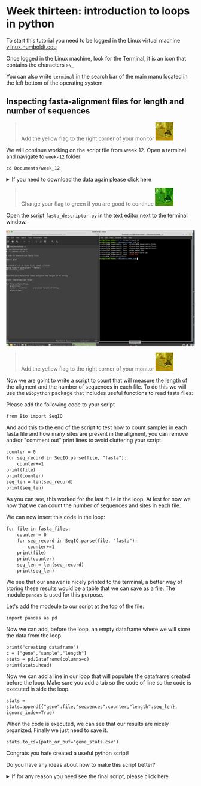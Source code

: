 # Week thirteen: introduction to loops in python

To start this tutorial you need to be logged in the Linux virtual machine
[vlinux.humboldt.edu](https://vlinux.humboldt.edu/)

Once logged in the Linux machine, look for the Terminal, it is an icon that contains the characters `>\_`

You can also write `terminal` in the search bar of the main manu located in the left bottom of the operating system.

## Inspecting fasta-alignment files for length and number of sequences 

> Add the yellow flag to the right corner of your monitor ![](img/yellow.jpeg)

We will continue working on the script file from week 12. Open a terminal and navigate to `week-12` folder

```
cd Documents/week_12
```

<details>
  <summary>If you need to download the data again please click here</summary>
  
```
cd Documents
mkdir week_12
cd week_12
wget https://github.com/oscarvargash/biol_550_2022/raw/main/week_12/files/files.zip
unzip files.zip
```

start a new script that will look into all fasta files in a folder to summarize their contents, let's create an empty text file:

```
touch fasta_descriptor.py
```

Now, le's open the file in a text editor, by navigating to it and opening it with the native text editor. It is nice to put the windows next to each other. Copy and paste the following text into our script `fasta_descriptor.py`:

```
#!/usr/bin/env python3
# -*- coding: utf-8 -*-

# code characterize alignments in fasta

import glob

fasta_files = (glob.glob)('*.fasta')
print(fasta_files)


for file in fasta_files"
	print(file)
	char_len = len(file)
	print(char_len)

```

</details>

> Change your flag to green if you are good to continue ![](img/green.jpeg)

Open the script `fasta_descriptor.py` in the text editor next to the terminal window.

![](img/python.png)

> Add the yellow flag to the right corner of your monitor ![](img/yellow.jpeg)

Now we are goint to write a script to count that will measure the length of the aligment and the number of sequences in each file. To do this we will use the `Biopython` package that includes useful functions to read fasta files:

Please add the following code to your script

```
from Bio import SeqIO
```

And add this to the end of the script to test how to count samples in each fasta file and how many sites are present in the aligment, you can remove and/or "comment out" print lines to avoid cluttering your script.

```
counter = 0     
for seq_record in SeqIO.parse(file, "fasta"):
	counter+=1 								
print(file)						
print(counter)
seq_len = len(seq_record)		
print(seq_len)				
```

As you can see, this worked for the last `file` in the loop. At lest for now we now that we can count the number of sequences and sites in each file.

We can now insert this code in the loop:

```
for file in fasta_files:
    counter = 0
    for seq_record in SeqIO.parse(file, "fasta"):
	    counter+=1
    print(file)
    print(counter)
    seq_len = len(seq_record)
    print(seq_len)
```

We see that our answer is nicely printed to the terminal, a better way of storing these results would be a table that we can save as a file. The module `pandas` is used for this purpose.

Let's add the modeule to our script at the top of the file:

```
import pandas as pd
```

Now we can add, before the loop, an empty dataframe where we will store the data from the loop

```
print("creating dataframe")
c = ["gene","sample","length"]
stats = pd.DataFrame(columns=c)
print(stats.head)
```

Now we can add a line in our loop that will populate the dataframe created before the loop. Make sure you add a tab so the code of line so the code is executed in side the loop.

```
stats = stats.append({"gene":file,"sequences":counter,"length":seq_len}, ignore_index=True)
```

When the code is executed, we can see that our results are nicely organized. Finally we just need to save it.

```
stats.to_csv(path_or_buf="gene_stats.csv")
```

Congrats you hafe created a useful python script!

Do you have any ideas about how to make this script better?

<details>
  <summary>If for any reason you need see the final script, please click here</summary>
  
```
#!/usr/bin/env python3
# -*- coding: utf-8 -*-

# Code to characterize fasta files

import glob
from Bio import SeqIO
import pandas as pd


# Create a list of fasta files found in folder
fasta_files = (glob.glob)('*.fasta')

# Create dataframe
print("creating dataframe")
c = ["gene","sequences","length"]
stats = pd.DataFrame(columns=c)
print(stats.head)


#Iterate over fasta files 

for file in fasta_files:
    counter = 0
    for seq_record in SeqIO.parse(file, "fasta"):
	    counter+=1
    print(file)
    print(counter)
    seq_len = len(seq_record)
    print(seq_len)

    stats = stats.append({"gene":file,"sequences":counter,"length":seq_len}, ignore_index=True)

print(stats)


stats.to_csv(path_or_buf="gene_stats.csv")

```

> Change your flag to green if you are good to continue ![](img/green.jpeg)











